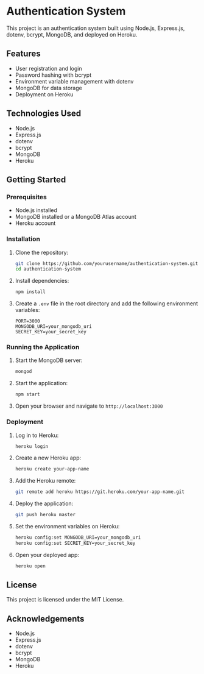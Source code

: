 # Authentication System

This project is an authentication system built using Node.js, Express.js, dotenv, bcrypt, MongoDB, and deployed on Heroku.

## Features

- User registration and login
- Password hashing with bcrypt
- Environment variable management with dotenv
- MongoDB for data storage
- Deployment on Heroku

## Technologies Used

- Node.js
- Express.js
- dotenv
- bcrypt
- MongoDB
- Heroku

## Getting Started

### Prerequisites

- Node.js installed
- MongoDB installed or a MongoDB Atlas account
- Heroku account

### Installation

1. Clone the repository:
    ```bash
    git clone https://github.com/yourusername/authentication-system.git
    cd authentication-system
    ```

2. Install dependencies:
    ```bash
    npm install
    ```

3. Create a `.env` file in the root directory and add the following environment variables:
    ```env
    PORT=3000
    MONGODB_URI=your_mongodb_uri
    SECRET_KEY=your_secret_key
    ```

### Running the Application

1. Start the MongoDB server:
    ```bash
    mongod
    ```

2. Start the application:
    ```bash
    npm start
    ```

3. Open your browser and navigate to `http://localhost:3000`

### Deployment

1. Log in to Heroku:
    ```bash
    heroku login
    ```

2. Create a new Heroku app:
    ```bash
    heroku create your-app-name
    ```

3. Add the Heroku remote:
    ```bash
    git remote add heroku https://git.heroku.com/your-app-name.git
    ```

4. Deploy the application:
    ```bash
    git push heroku master
    ```

5. Set the environment variables on Heroku:
    ```bash
    heroku config:set MONGODB_URI=your_mongodb_uri
    heroku config:set SECRET_KEY=your_secret_key
    ```

6. Open your deployed app:
    ```bash
    heroku open
    ```

## License

This project is licensed under the MIT License.

## Acknowledgements

- Node.js
- Express.js
- dotenv
- bcrypt
- MongoDB
- Heroku
